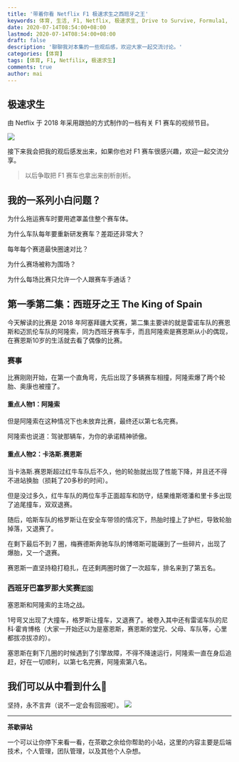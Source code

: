 ```yaml
---
title: '带着你看 Netflix F1 极速求生之西班牙之王'
keywords: 体育, 生活, F1, Netflix, 极速求生, Drive to Survive, Formula1, 西班牙
date: 2020-07-14T08:54:00+08:00
lastmod: 2020-07-14T08:54:00+08:00
draft: false
description: '聊聊我对本集的一些观后感，欢迎大家一起交流讨论。'
categories: [体育]
tags: [体育, F1, Netfilix, 极速求生]
comments: true
author: mai
---
```


## 极速求生

由 Netflix 于 2018 年采用跟拍的方式制作的一档有关 F1 赛车的视频节目。

![](http://5b0988e595225.cdn.sohucs.com/images/20200228/2c8adf9a6b03452b9a4dd5317fa2cdec.gif)

接下来我会把我的观后感发出来，如果你也对 F1 赛车很感兴趣，欢迎一起交流分享。
>以后争取把 F1 赛车也拿出来剖析剖析。

## 我的一系列小白问题？

为什么拖运赛车时要用遮罩盖住整个赛车体。

为什么车队每年要重新研发赛车？差距还非常大？

每年每个赛道最快圈速对比？

为什么赛场被称为围场？

为什么每场比赛只允许一个人跟赛车手通话？

## 第一季第二集：西班牙之王 The King of Spain

今天解读的比赛是 2018 年阿塞拜疆大奖赛，第二集主要讲的就是雷诺车队的赛恩斯和迈凯伦车队的阿隆索，同为西班牙赛车手，而且阿隆索是赛恩斯从小的偶现，在赛恩斯10岁的生活就去看了偶像的比赛。

### 赛事

比赛刚刚开始，在第一个直角弯，先后出现了多辆赛车相撞，阿隆索爆了两个轮胎、奥康也被撞了。

#### 重点人物1：阿隆索

但是阿隆索在这种情况下也未放弃比赛，最终还以第七名完赛。

阿隆索也说道：驾驶那辆车，为你的承诺精神骄傲。

#### 重点人物2：卡洛斯.赛恩斯

当卡洛斯.赛恩斯超过红牛车队后不久，他的轮胎就出现了性能下降，并且还不得不进站换胎（损耗了20多秒的时间）。

但是没过多久，红牛车队的两位车手正面超车和防守，结果维斯塔潘和里卡多出现了追尾撞车，双双退赛。

随后，哈斯车队的格罗斯让在安全车带领的情况下，热胎时撞上了护栏，导致轮胎掉落，又退赛了。

在剩下最后不到 7 圈，梅赛德斯奔驰车队的博塔斯可能碾到了一些碎片，出现了爆胎，又一个退赛。

赛恩斯一直坚持稳打稳扎，在还剩两圈时做了一次超车，排名来到了第五名。

### 西班牙巴塞罗那大奖赛🇪🇸

塞恩斯和阿隆索的主场之战。

1号弯又出现了大撞车，格罗斯让撞车，又退赛了。被卷入其中还有雷诺车队的尼科·霍肯博格（大家一开始还以为是塞恩斯，赛恩斯的堂兄、父母、车队等，心里都拔凉拔凉的）。

塞恩斯在剩下几圈的时候遇到了引擎故障，不得不降速运行，阿隆索一直在身后追赶，好在一切顺利，以第七名完赛，阿隆索第八名。

## 我们可以从中看到什么🤔

坚持，永不言弃（说不一定会有回报呢）。
![](https://raw.githubusercontent.com/yangwenmai/maiyang.me/master/blog/f1_never_give_up.png)

----

**茶歇驿站**

一个可以让你停下来看一看，在茶歇之余给你帮助的小站，这里的内容主要是后端技术，个人管理，团队管理，以及其他个人杂想。
